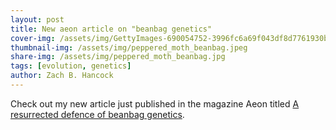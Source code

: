 ```yaml
---
layout: post
title: New aeon article on "beanbag genetics"
cover-img: /assets/img/GettyImages-690054752-3996fc6a69f043df8d7761930b6015ba.webp
thumbnail-img: /assets/img/peppered_moth_beanbag.jpeg
share-img: /assets/img/peppered_moth_beanbag.jpg
tags: [evolution, genetics]
author: Zach B. Hancock
---
```


Check out my new article just published in the magazine Aeon titled [A resurrected defence of beanbag genetics](https://aeon.co/essays/a-resurrected-defence-of-beanbag-genetics).
